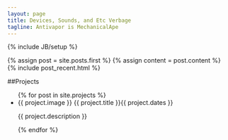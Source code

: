 ```yaml
---
layout: page
title: Devices, Sounds, and Etc Verbage
tagline: Antivapor is MechanicalApe
---
```

{% include JB/setup %}

<div class="blog-index">
{% assign post = site.posts.first %}
{% assign content = post.content %}
{% include post_recent.html %}
</div>

##Projects
<ul>
{% for post in site.projects %}
<li>{{ project.image }} {{ project.title }}<span>{{ project.dates }}</span><p>{{ project.description }}</p></li>
{% endfor %}
</ul>
